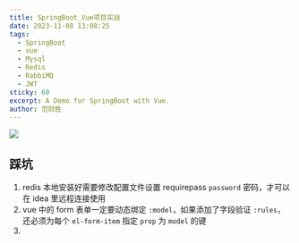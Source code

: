 ```yaml
---
title: SpringBoot_Vue项目实战
date: 2023-11-08 13:08:25
tags:
  - SpringBoot
  - vue
  - Mysql
  - Redis
  - RabbiMQ
  - JWT
sticky: 60
excerpt: A Demo for SpringBoot with Vue.
author: 范财胜
---
```

![](https://picsum.photos/800/250)




## 踩坑

1. redis 本地安装好需要修改配置文件设置 requirepass `password` 密码，才可以在 idea 里远程连接使用
2. vue 中的 form 表单一定要动态绑定 `:model`，如果添加了字段验证 `:rules`，还必须为每个 `el-form-item` 指定 `prop` 为 `model` 的键
3. 